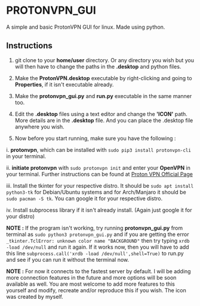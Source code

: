 # PROTONVPN_GUI
A simple and basic ProtonVPN GUI for linux. Made using python.

## Instructions 

1. git clone to your **home/user** directory. Or any directory you wish but you will then have to change the paths in the **.desktop** and python files.

2. Make the **ProtonVPN.desktop** executable by right-clicking and going to **Properties**, if it isn't executable already.

3. Make the **protonvpn_gui.py** and **run.py** executable in the same manner too.

4. Edit the **.desktop** files using a text editor and change the **'ICON'** path. More details are in the **.desktop** file. 
And you can place the .desktop file anywhere you wish.

5. Now before you start running, make sure you have the following :
 
  i. **protonvpn**, which can be installed with `sudo pip3 install protonvpn-cli` in your terminal.
  
  ii. **initiate protonvpn** with `sudo protonvpn init` and enter your **OpenVPN** in your terminal. 
  Further instructions can be found at [Proton VPN Official Page](https://protonvpn.com/support/linux-vpn-tool/)
 
  iii. Install the tkinter for your respective distro. It should be `sudo apt install python3-tk` for Debian/Ubuntu systems and 
  for Arch/Manjaro it should be `sudo pacman -S tk`.   You can google it for your respective distro.
 
  iv. Install subprocess library if it isn't already install. (Again just google it for your distro)
 
 **NOTE :** If the program isn't working, try running **protonvpn_gui.py** from terminal as `sudo python3 protonvpn_gui.py` and if you are getting 
 the error `_tkinter.TclError: unknown color name "BACKGROUND"` then try typing `xrdb -load /dev/null` and run it again. If it works now, then 
 you will have to add this line `subprocess.call('xrdb -load /dev/null',shell=True)` to run.py and see if you can run it without the terminal now.
 
 **NOTE :** For now it connects to the fastest server by default. I will be adding more connection features in the future and more options will be soon
 available as well. You are most welcome to add more features to this yourself and modify, recreate and/or reproduce this if you wish. 
 The icon was created by myself.
 
 
 
 
 
 
 
 
 
